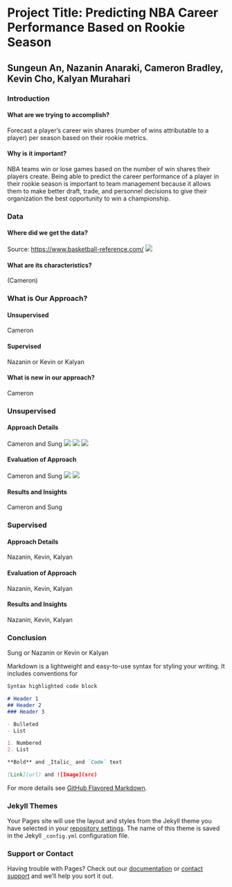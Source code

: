 # Project Title: Predicting NBA Career Performance Based on Rookie Season
## Sungeun An, Nazanin Anaraki, Cameron Bradley, Kevin Cho, Kalyan Murahari

### Introduction
#### What are we trying to accomplish?
Forecast a player’s career win shares (number of wins attributable to a player) per season based on their rookie metrics.

#### Why is it important?
NBA teams win or lose games based on the number of win shares their players create. Being able to predict the career performance of a player in their rookie season is important to team management because it allows them to make better draft, trade, and personnel decisions to give their organization the best opportunity to win a championship.

### Data
#### Where did we get the data?
Source: https://www.basketball-reference.com/
<img src="https://www.dropbox.com/s/vm27c41agid1jbu/Data%20Image.PNG?raw=1">

#### What are its characteristics?
(Cameron)

### What is Our Approach?
#### Unsupervised
Cameron

#### Supervised
Nazanin or Kevin or Kalyan

#### What is new in our approach?
Cameron

### Unsupervised
#### Approach Details
Cameron and Sung
<img src="https://www.dropbox.com/s/7ck7af2mtrn9awr/LDA_correlations.png?raw=1">
<img src="https://www.dropbox.com/s/wbfkwx7tncpufpy/nonrookieldaplot.png?raw=1">
<img src="https://www.dropbox.com/s/bkwnih7gihuaikp/seasonedplayersldaplot.png?raw=1">

#### Evaluation of Approach
Cameron and Sung
<img src="https://www.dropbox.com/s/pqkji8p20l35waz/kmeansplot.png?raw=1">
<img src="https://www.dropbox.com/s/xgdr3421y2ovesq/gmmplot.png?raw=1">

#### Results and Insights
Cameron and Sung


### Supervised
#### Approach Details
Nazanin, Kevin, Kalyan
#### Evaluation of Approach
Nazanin, Kevin, Kalyan
#### Results and Insights
Nazanin, Kevin, Kalyan

### Conclusion
Sung or Nazanin or Kevin or Kalyan




Markdown is a lightweight and easy-to-use syntax for styling your writing. It includes conventions for

```markdown
Syntax highlighted code block

# Header 1
## Header 2
### Header 3

- Bulleted
- List

1. Numbered
2. List

**Bold** and _Italic_ and `Code` text

[Link](url) and ![Image](src)
```

For more details see [GitHub Flavored Markdown](https://guides.github.com/features/mastering-markdown/).

### Jekyll Themes

Your Pages site will use the layout and styles from the Jekyll theme you have selected in your [repository settings](https://github.com/cambrad3/cambrad3.github.io/settings). The name of this theme is saved in the Jekyll `_config.yml` configuration file.

### Support or Contact

Having trouble with Pages? Check out our [documentation](https://help.github.com/categories/github-pages-basics/) or [contact support](https://github.com/contact) and we’ll help you sort it out.
